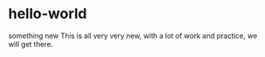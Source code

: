 # hello-world
something new
This is all very very new, with a lot of work and practice, we will get there.
